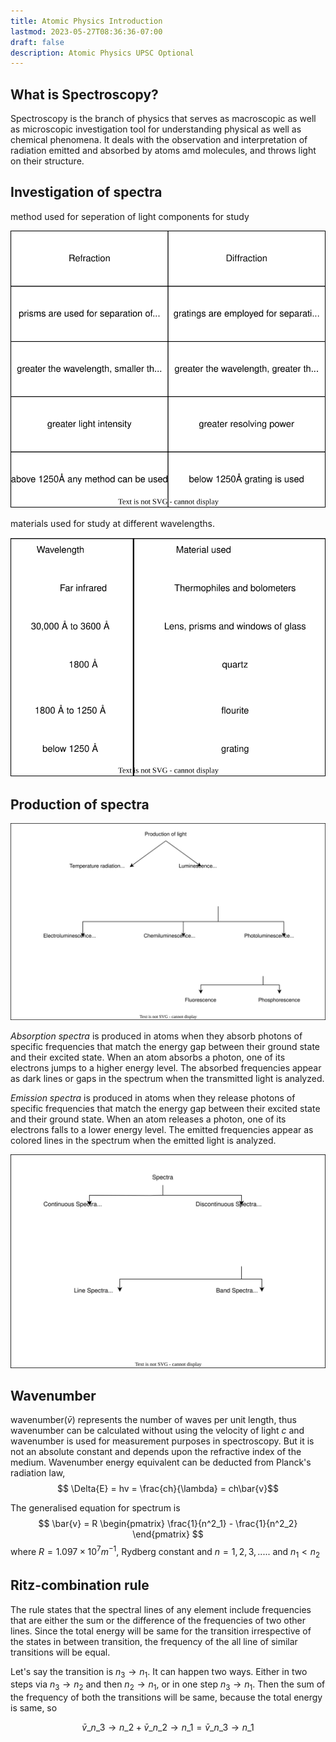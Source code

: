 ```yaml
---
title: Atomic Physics Introduction
lastmod: 2023-05-27T08:36:36-07:00
draft: false
description: Atomic Physics UPSC Optional
---
```


## What is Spectroscopy?

Spectroscopy is the branch of physics that serves as macroscopic as well as microscopic investigation tool for understanding physical as well as chemical phenomena. It deals with the observation and interpretation of radiation emitted and absorbed by atoms amd molecules, and throws light on their structure.

## Investigation of spectra

method used for seperation of light components for study

![seperation of light components](assets/methods_table.svg)

materials used for study at different wavelengths.

![materials used for different wavelengths](assets/materials_used.svg)

## Production of spectra

![different methods of production of light](assets/production_of_light.svg)

*Absorption spectra* is produced in atoms when they absorb photons of specific frequencies that match the energy gap between their ground state and their excited state. When an atom absorbs a photon, one of its electrons jumps to a higher energy level. The absorbed frequencies appear as dark lines or gaps in the spectrum when the transmitted light is analyzed.

*Emission spectra* is produced in atoms when they release photons of specific frequencies that match the energy gap between their excited state and their ground state. When an atom releases a photon, one of its electrons falls to a lower energy level. The emitted frequencies appear as colored lines in the spectrum when the emitted light is analyzed.

![continous and non continous spectra](assets/continous_non-continous_spectra.svg)

## Wavenumber

wavenumber($\bar{v}$) represents the number of waves per unit length, thus wavenumber can be calculated without using the velocity of light $c$ and wavenumber is used for measurement purposes in spectroscopy. But it is not an absolute constant and depends upon the refractive index of the medium. Wavenumber energy equivalent can be deducted from Planck's radiation law,
$$ \Delta{E} = hv = \frac{ch}{\lambda} = ch\bar{v}$$

The generalised equation for spectrum is
$$ \bar{v} = R
\begin{pmatrix}
\frac{1}{n^2_1} - \frac{1}{n^2_2}
\end{pmatrix}
$$
where $R = 1.097 \times 10^7 m^{-1}$, Rydberg constant and $n = 1, 2, 3,.....$ and $n_1 < n_2$

## Ritz-combination rule

The rule states that the spectral lines of any element include frequencies that are either the sum or the difference of the frequencies of two other lines. Since the total energy will be same for the transition irrespective of the states in between transition, the frequency of the all line of similar transitions will be equal.

Let's say the transition is $n_3 \to n_1$. It can happen two ways. Either in two steps via $n_3 \to n_2$ and then $n_2 \to n_1$, or in one step $n_3 \to n_1$. Then the sum of the frequency of both the transitions will be same, because the total energy is same, so

$$ \bar{v}\_{n\_3 \to n\_2} + \bar{v}\_{n\_2 \to n\_1} = \bar{v}\_{n\_3 \to n\_1} $$

